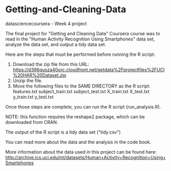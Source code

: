 # Getting-and-Cleaning-Data
datasciencecoursera - Week 4 project


The final project for "Getting and Cleaning Data" Coursera course was to read in the "Human Activity Recognition Using Smartphones" data set, analyze the data set, and output a tidy data set.

Here are the steps that must be performed before running the R script:

1. Download the zip file from this URL: https://d396qusza40orc.cloudfront.net/getdata%2Fprojectfiles%2FUCI%20HAR%20Dataset.zip  
2. Unzip the file.
3. Move the following files to the SAME DIRECTORY as the R script:
        features.txt
        subject_train.txt
        subject_test.txt
        X_train.txt
        X_test.txt
        y_train.txt
        y_test.txt

Once those steps are complete, you can run the R script (run_analysis.R). 

NOTE: this function requires the reshape2 package, which can be downloaded from CRAN. 

The output of the R script is a tidy data set ("tidy.csv")

You can read more about the data and the analysis in the code book.

More information about the data used in this project can be found here: http://archive.ics.uci.edu/ml/datasets/Human+Activity+Recognition+Using+Smartphones
